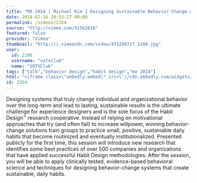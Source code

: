```yaml
---
title: "MX 2014 | Michael Kim | Designing Sustainable Behavior-Change with Habit Design"
date: 2014-07-16 20:53:17 00:00
permalink: /videos/2354
source: "http://vimeo.com/91562610"
featured: false
provider: "Vimeo"
thumbnail: "http://i.vimeocdn.com/video/471260727_1280.jpg"
user:
  id: 2106
  username: "uxtvclub"
  name: "UXTVClub"
tags: ["talk","behavior design","habit design","mx 2014"]
html: "<iframe class=\"embedly-embed\" src=\"//cdn.embedly.com/widgets/media.html?src=http%3A%2F%2Fplayer.vimeo.com%2Fvideo%2F91562610&wmode=transparent&src_secure=1&url=http%3A%2F%2Fvimeo.com%2F91562610&image=http%3A%2F%2Fi.vimeocdn.com%2Fvideo%2F471260727_1280.jpg&key=daaebf4d9cdd46779200162d0ca86e20&type=text%2Fhtml&schema=vimeo\" width=\"1280\" height=\"720\" scrolling=\"no\" frameborder=\"0\" allowfullscreen></iframe>"
id: 2354
---
```


Designing systems that truly change individual and organizational behavior over the long-term and lead to lasting, sustainable results is the ultimate challenge for experience designers and is the sole focus of the Habit Design™ research cooperative. Instead of relying on motivational approaches that try (and often fail) to increase willpower, winning behavior-change solutions train groups to practice small, positive, sustainable daily habits that become routinized and eventually institutionalized. Presented publicly for the first time, this session will introduce new research that identifies some best practices of over 500 companies and organizations that have applied successful Habit Design methodologies. After the session, you will be able to apply clinically tested, evidence-based behavioral science and techniques for designing behavior-change systems that create sustainable, daily habits.